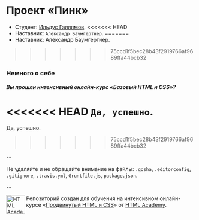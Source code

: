 # Проект «Пинк»

* Студент: [Ильдус Галлямов](https://htmlacademy.ru/profile/id26591).
<<<<<<< HEAD
* Наставник: `Александр Баумгертнер`.
=======
* Наставник: Александр Баумгертнер.
>>>>>>> 75ccd1f5bec28b43f2919766af9689ffa44bcb32

### Немного о себе

##### Вы прошли интенсивный онлайн-курс «Базовый HTML и CSS»?
<<<<<<< HEAD
`Да, успешно`.
=======
Да, успешно.
>>>>>>> 75ccd1f5bec28b43f2919766af9689ffa44bcb32

--

Не удаляйте и не обращайте внимание на файлы: `.gosha`, `.editorconfig`, `.gitignore`, `.travis.yml`, `Gruntfile.js`, `package.json`.

--

<a href="https://htmlacademy.ru/advanced_intensive"><img align="left" width="50" height="50" title="HTML Academy" src="https://htmlacademy.ru/static/img/logo-github.svg"></a>

Репозиторий создан для обучения на интенсивном онлайн-курсе «[Продвинутый HTML и CSS](https://htmlacademy.ru/advanced_intensive)» от [HTML Academy](https://htmlacademy.ru).
